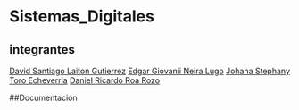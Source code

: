 # Sistemas_Digitales
## integrantes
[David Santiago Laiton Gutierrez](https://github.com/dslaitong)
[Edgar Giovanii Neira Lugo](https://)
[Johana Stephany Toro Echeverria](https://)
[Daniel Ricardo Roa Rozo](https://)

##Documentacion

